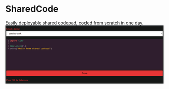# SharedCode
Easily deployable shared codepad, coded from scratch in one day.
<br />
<img src='screen114105.png' />
